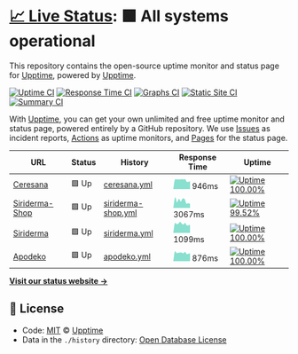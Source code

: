 # [📈 Live Status](https://upptime.github.io/upptime): <!--live status--> **🟩 All systems operational**

This repository contains the open-source uptime monitor and status page for [Upptime](https://upptime.js.org), powered by [Upptime](https://github.com/upptime/upptime).

[![Uptime CI](https://github.com/koj-co/upptime/workflows/Uptime%20CI/badge.svg)](https://github.com/koj-co/upptime/actions?query=workflow%3A%22Uptime+CI%22)
[![Response Time CI](https://github.com/koj-co/upptime/workflows/Response%20Time%20CI/badge.svg)](https://github.com/koj-co/upptime/actions?query=workflow%3A%22Response+Time+CI%22)
[![Graphs CI](https://github.com/koj-co/upptime/workflows/Graphs%20CI/badge.svg)](https://github.com/koj-co/upptime/actions?query=workflow%3A%22Graphs+CI%22)
[![Static Site CI](https://github.com/koj-co/upptime/workflows/Static%20Site%20CI/badge.svg)](https://github.com/koj-co/upptime/actions?query=workflow%3A%22Static+Site+CI%22)
[![Summary CI](https://github.com/koj-co/upptime/workflows/Summary%20CI/badge.svg)](https://github.com/koj-co/upptime/actions?query=workflow%3A%22Summary+CI%22)

With [Upptime](https://upptime.js.org), you can get your own unlimited and free uptime monitor and status page, powered entirely by a GitHub repository. We use [Issues](https://github.com/upptime/upptime/issues) as incident reports, [Actions](https://github.com/upptime/upptime/actions) as uptime monitors, and [Pages](https://upptime.github.io/upptime) for the status page.

<!--start: status pages-->
<!-- This summary is generated by Upptime (https://github.com/upptime/upptime) -->
<!-- Do not edit this manually, your changes will be overwritten -->

| URL                                         | Status | History                                                                                             | Response Time                                                                        | Uptime                                                                                                                                                                                                                        |
| ------------------------------------------- | ------ | --------------------------------------------------------------------------------------------------- | ------------------------------------------------------------------------------------ | ----------------------------------------------------------------------------------------------------------------------------------------------------------------------------------------------------------------------------- |
| [Ceresana](https://www.ceresana.com)        | 🟩 Up  | [ceresana.yml](https://github.com/Dodger77/upptime/commits/master/history/ceresana.yml)             | <img alt="Response time graph" src="./graphs/ceresana.png" height="20"> 946ms        | [![Uptime 100.00%](https://img.shields.io/endpoint?url=https%3A%2F%2Fraw.githubusercontent.com%2FDodger77%2Fupptime%2Fmaster%2Fapi%2Fceresana%2Fuptime.json)](https://Dodger77.github.io/upptime/history/ceresana)            |
| [Siriderma-Shop](https://shop.siriderma.de) | 🟩 Up  | [siriderma-shop.yml](https://github.com/Dodger77/upptime/commits/master/history/siriderma-shop.yml) | <img alt="Response time graph" src="./graphs/siriderma-shop.png" height="20"> 3067ms | [![Uptime 99.52%](https://img.shields.io/endpoint?url=https%3A%2F%2Fraw.githubusercontent.com%2FDodger77%2Fupptime%2Fmaster%2Fapi%2Fsiriderma-shop%2Fuptime.json)](https://Dodger77.github.io/upptime/history/siriderma-shop) |
| [Siriderma](https://www.siriderma.de)       | 🟩 Up  | [siriderma.yml](https://github.com/Dodger77/upptime/commits/master/history/siriderma.yml)           | <img alt="Response time graph" src="./graphs/siriderma.png" height="20"> 1099ms      | [![Uptime 100.00%](https://img.shields.io/endpoint?url=https%3A%2F%2Fraw.githubusercontent.com%2FDodger77%2Fupptime%2Fmaster%2Fapi%2Fsiriderma%2Fuptime.json)](https://Dodger77.github.io/upptime/history/siriderma)          |
| [Apodeko](https://www.apodeko.de)           | 🟩 Up  | [apodeko.yml](https://github.com/Dodger77/upptime/commits/master/history/apodeko.yml)               | <img alt="Response time graph" src="./graphs/apodeko.png" height="20"> 876ms         | [![Uptime 100.00%](https://img.shields.io/endpoint?url=https%3A%2F%2Fraw.githubusercontent.com%2FDodger77%2Fupptime%2Fmaster%2Fapi%2Fapodeko%2Fuptime.json)](https://Dodger77.github.io/upptime/history/apodeko)              |

<!--end: status pages-->

[**Visit our status website →**](https://upptime.github.io/upptime)

## 📄 License

- Code: [MIT](./LICENSE) © [Upptime](https://upptime.js.org)
- Data in the `./history` directory: [Open Database License](https://opendatacommons.org/licenses/odbl/1-0/)
